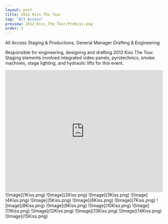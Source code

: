 ```yaml
---
layout: post
title: 2012 Kiss The Tour
tag: "All Access"
preview: 2012_Kiss_The_Tour/PreKiss.png
order: 5
---
```

All Access Staging & Productions, General Manager Drafting & Engineering

Responsible for engineering, designing and drafting 2012 Kiss The Tour. Staging elements involved integrated video panels, pyrotechnics, smoke machines, stage lighting, and hydraulic lifts for this event.

<iframe frameborder="0" scrolling="no" height="390" width="100%" src="https://www.youtube.com/embed/iu4YyuVRpgI?list=RDxTanQb1KS_0" allow="autoplay; encrypted-media" allowfullscreen></iframe>
![Image](1Kiss.png)
![Image](2Kiss.png)
![Image](3Kiss.png)
![Image](4Kiss.png)
![Image](5Kiss.png)
![Image](6Kiss.png)
![Image](7Kiss.png)
![Image](8Kiss.png)
![Image](9Kiss.png)
![Image](10Kiss.png)
![Image](11Kiss.png)
![Image](12Kiss.png)
![Image](13Kiss.png)
![Image](14Kiss.png)
![Image](15Kiss.png)
